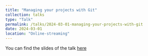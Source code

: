 ```yaml
---
title: "Managing your projects with Git"
collection: talks
type: "Talk"
permalink: /talks/2024-03-01-managing-your-projects-with-git
date: 2024-03-01
location: "Online-streaming"
---
```


You can find the slides of the talk [here](http://eliasmach.github.io/files/branch_and_merge.pdf)

